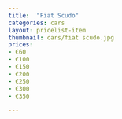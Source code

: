 ```yaml
---
title:  "Fiat Scudo"
categories: cars
layout: pricelist-item
thumbnail: cars/fiat scudo.jpg
prices:
- €60
- €100
- €150
- €200
- €250
- €300
- €350

---
```








